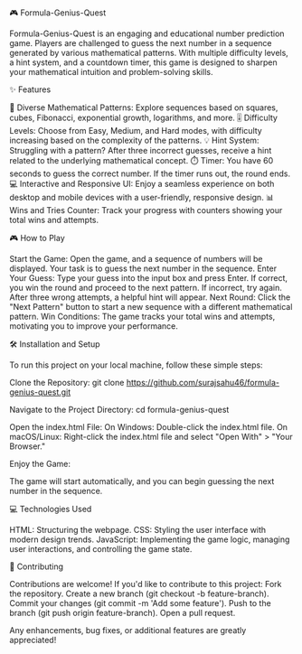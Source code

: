 🎮 Formula-Genius-Quest


Formula-Genius-Quest is an engaging and educational number prediction game. Players are challenged to guess the next number in a sequence generated by various mathematical patterns. With multiple difficulty levels, a hint system, and a countdown timer, this game is designed to sharpen your mathematical intuition and problem-solving skills.

 
 
✨ Features


🔢 Diverse Mathematical Patterns:
Explore sequences based on squares, cubes, Fibonacci, exponential growth, logarithms, and more.
🎚️ Difficulty Levels:
Choose from Easy, Medium, and Hard modes, with difficulty increasing based on the complexity of the patterns.
💡 Hint System:
Struggling with a pattern? After three incorrect guesses, receive a hint related to the underlying mathematical concept.
⏱️ Timer:
You have 60 seconds to guess the correct number. If the timer runs out, the round ends.
💻 Interactive and Responsive UI:
Enjoy a seamless experience on both desktop and mobile devices with a user-friendly, responsive design.
📊 Wins and Tries Counter:
Track your progress with counters showing your total wins and attempts.


🎮 How to Play


Start the Game:
Open the game, and a sequence of numbers will be displayed. Your task is to guess the next number in the sequence.
Enter Your Guess:
Type your guess into the input box and press Enter. If correct, you win the round and proceed to the next pattern. If incorrect, try again. After three wrong attempts, a helpful hint will appear.
Next Round:
Click the "Next Pattern" button to start a new sequence with a different mathematical pattern.
Win Conditions:
The game tracks your total wins and attempts, motivating you to improve your performance.


🛠️ Installation and Setup


To run this project on your local machine, follow these simple steps:

Clone the Repository:
git clone https://github.com/surajsahu46/formula-genius-quest.git

Navigate to the Project Directory:
cd formula-genius-quest

Open the index.html File:
On Windows: Double-click the index.html file.
On macOS/Linux: Right-click the index.html file and select "Open With" > "Your Browser."


Enjoy the Game:

The game will start automatically, and you can begin guessing the next number in the sequence.


💻 Technologies Used

HTML: Structuring the webpage.
CSS: Styling the user interface with modern design trends.
JavaScript: Implementing the game logic, managing user interactions, and controlling the game state.


🤝 Contributing

Contributions are welcome! If you'd like to contribute to this project:
Fork the repository.
Create a new branch (git checkout -b feature-branch).
Commit your changes (git commit -m 'Add some feature').
Push to the branch (git push origin feature-branch).
Open a pull request.


Any enhancements, bug fixes, or additional features are greatly appreciated!

